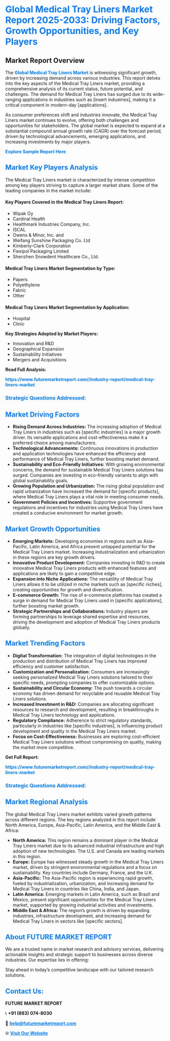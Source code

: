 <h1 style="color: #007BFF;">Global Medical Tray Liners Market Report 2025-2033: Driving Factors, Growth Opportunities, and Key Players</h1>

<section id="overview">
<h2>Market Report Overview</h2>
<p>The <a href="https://www.futuremarketreport.com//industry-report/medical-tray-liners-market" style="color: #007BFF; text-decoration: none;"><strong>Global Medical Tray Liners Market</strong></a> is witnessing significant growth, driven by increasing demand across various industries. This report delves into the key aspects of the Medical Tray Liners market, providing a comprehensive analysis of its current status, future potential, and challenges. The demand for Medical Tray Liners has surged due to its wide-ranging applications in industries such as [insert industries], making it a critical component in modern-day [applications].</p>
<p>As consumer preferences shift and industries innovate, the Medical Tray Liners market continues to evolve, offering both challenges and opportunities for stakeholders. The global market is expected to expand at a substantial compound annual growth rate (CAGR) over the forecast period, driven by technological advancements, emerging applications, and increasing investments by major players.</p>
</section>

<section id="overview">
<p><a href="https://www.futuremarketreport.com//request-sample/reportId=78071" style="color: #007BFF; text-decoration: none;"><strong>Explore Sample Report Here</strong></a></p>
</section>

<section id="key-players">
<h2 style="color: #007BFF;">Market Key Players Analysis</h2>
<p>The Medical Tray Liners market is characterized by intense competition among key players striving to capture a larger market share. Some of the leading companies in the market include:</p>
<h4>Key Players Covered in the Medical Tray Liners Report:</h4>
<ul><li>Wipak Oy</li><li>Cardinal Health</li><li>Healthmark Industries Company, Inc.</li><li>ISCAL</li><li>Owens &amp; Minor, Inc. and</li><li>Weifang Sunshine Packaging Co. Ltd</li><li>Kimberly-Clark Corporation</li><li>Flexipol Packaging Limited</li><li>Shenzhen Snowdent Healthcare Co., Ltd.</li></ul>
<h4>Medical Tray Liners Market Segmentation by Type:</h4>
<ul><li>Papers</li><li>Polyethylene</li><li>Fabric</li><li>Other</li></ul>

<h4>Medical Tray Liners Market Segmentation by Application:</h4>
<ul><li>Hospital</li><li>Clinic</li></ul>
<p><strong>Key Strategies Adopted by Market Players:</strong></p>
<ul>
<li>Innovation and R&D</li>
<li>Geographical Expansion</li>
<li>Sustainability Initiatives</li>
<li>Mergers and Acquisitions</li>
</ul>
</section>

<section>
<p><strong>Read Full Analysis: </strong></p><a href="https://www.futuremarketreport.com//industry-report/medical-tray-liners-market" style="color: #007BFF; text-decoration: none;"><strong>https://www.futuremarketreport.com//industry-report/medical-tray-liners-market</strong></a>
<h3 style="color: #007BFF;">Strategic Questions Addressed:</h3>
</section>

<section id="driving-factors">
<h2 style="color: #007BFF;">Market Driving Factors</h2>
<ul>
<li><strong>Rising Demand Across Industries:</strong> The increasing adoption of Medical Tray Liners in industries such as [specific industries] is a major growth driver. Its versatile applications and cost-effectiveness make it a preferred choice among manufacturers.</li>
<li><strong>Technological Advancements:</strong> Continuous innovations in production and application technologies have enhanced the efficiency and performance of Medical Tray Liners, further boosting market demand.</li>
<li><strong>Sustainability and Eco-Friendly Initiatives:</strong> With growing environmental concerns, the demand for sustainable Medical Tray Liners solutions has surged. Companies are investing in eco-friendly variants to align with global sustainability goals.</li>
<li><strong>Growing Population and Urbanization:</strong> The rising global population and rapid urbanization have increased the demand for [specific products], where Medical Tray Liners plays a vital role in meeting consumer needs.</li>
<li><strong>Government Policies and Incentives:</strong> Supportive government regulations and incentives for industries using Medical Tray Liners have created a conducive environment for market growth.</li>
</ul>
</section>

<section id="growth-opportunities">
<h2 style="color: #007BFF;">Market Growth Opportunities</h2>
<ul>
<li><strong>Emerging Markets:</strong> Developing economies in regions such as Asia-Pacific, Latin America, and Africa present untapped potential for the Medical Tray Liners market. Increasing industrialization and urbanization in these regions are key growth drivers.</li>
<li><strong>Innovative Product Development:</strong> Companies investing in R&D to create innovative Medical Tray Liners products with enhanced features and applications are likely to gain a competitive edge.</li>
<li><strong>Expansion into Niche Applications:</strong> The versatility of Medical Tray Liners allows it to be utilized in niche markets such as [specific niches], creating opportunities for growth and diversification.</li>
<li><strong>E-commerce Growth:</strong> The rise of e-commerce platforms has created a surge in demand for Medical Tray Liners used in [specific applications], further boosting market growth.</li>
<li><strong>Strategic Partnerships and Collaborations:</strong> Industry players are forming partnerships to leverage shared expertise and resources, driving the development and adoption of Medical Tray Liners products globally.</li>
</ul>
</section>

<section id="trending-factors">
<h2 style="color: #007BFF;">Market Trending Factors</h2>
<ul>
<li><strong>Digital Transformation:</strong> The integration of digital technologies in the production and distribution of Medical Tray Liners has improved efficiency and customer satisfaction.</li>
<li><strong>Customization and Personalization:</strong> Consumers are increasingly seeking personalized Medical Tray Liners solutions tailored to their specific needs, prompting companies to offer customizable options.</li>
<li><strong>Sustainability and Circular Economy:</strong> The push towards a circular economy has driven demand for recyclable and reusable Medical Tray Liners solutions.</li>
<li><strong>Increased Investment in R&D:</strong> Companies are allocating significant resources to research and development, resulting in breakthroughs in Medical Tray Liners technology and applications.</li>
<li><strong>Regulatory Compliance:</strong> Adherence to strict regulatory standards, particularly in industries like [specific industries], is influencing product development and quality in the Medical Tray Liners market.</li>
<li><strong>Focus on Cost-Effectiveness:</strong> Businesses are exploring cost-efficient Medical Tray Liners solutions without compromising on quality, making the market more competitive.</li>
</ul>
</section>

<section>
<p><strong>Get Full Report: </strong></p><a href="https://www.futuremarketreport.com//industry-report/medical-tray-liners-market" style="color: #007BFF; text-decoration: none;"><strong>https://www.futuremarketreport.com//industry-report/medical-tray-liners-market</strong></a>
<h3 style="color: #007BFF;">Strategic Questions Addressed:</h3>
</section>


<section id="regional-analysis">
<h2 style="color: #007BFF;">Market Regional Analysis</h2>
<p>The global Medical Tray Liners market exhibits varied growth patterns across different regions. The key regions analyzed in this report include North America, Europe, Asia-Pacific, Latin America, and the Middle East & Africa:</p>
<ul>
<li><strong>North America:</strong> This region remains a dominant player in the Medical Tray Liners market due to its advanced industrial infrastructure and high adoption of new technologies. The U.S. and Canada are leading markets in this region.</li>
<li><strong>Europe:</strong> Europe has witnessed steady growth in the Medical Tray Liners market, driven by stringent environmental regulations and a focus on sustainability. Key countries include Germany, France, and the U.K.</li>
<li><strong>Asia-Pacific:</strong> The Asia-Pacific region is experiencing rapid growth, fueled by industrialization, urbanization, and increasing demand for Medical Tray Liners in countries like China, India, and Japan.</li>
<li><strong>Latin America:</strong> Emerging markets in Latin America, such as Brazil and Mexico, present significant opportunities for the Medical Tray Liners market, supported by growing industrial activities and investments.</li>
<li><strong>Middle East & Africa:</strong> The region’s growth is driven by expanding industries, infrastructure development, and increasing demand for Medical Tray Liners in sectors like [specific sectors].</li>
</ul>
</section>

<footer>
<h2 style="color: #007BFF;">About FUTURE MARKET REPORT</h2>
<p>We are a trusted name in market research and advisory services, delivering actionable insights and strategic support to businesses across diverse industries. Our expertise lies in offering:</p>

<p>Stay ahead in today’s competitive landscape with our tailored research solutions.</p>

<h2 style="color: #007BFF;">Contact Us:</h2>
<p><strong>FUTURE MARKET REPORT</strong></p>
<p>📞 <strong>+91 (883) 074-8030</strong></p>
<p>📧 <strong><a href="mailto:help@futuremarketreport.com" style="color: #007BFF;">help@futuremarketreport.com</a></strong></p>
<p>🌐 <strong><a href="https://www.futuremarketreport.com/" style="color: #007BFF;">Visit Our Website</a></strong></p>
</footer>